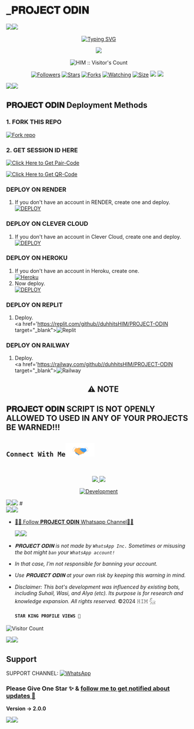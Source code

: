 # _𝐏𝐑𝐎𝐉𝐄𝐂𝐓 𝐎𝐃𝐈𝐍
   <a><img src='https://i.imgur.com/LyHic3i.gif'/></a><a><img src='https://i.imgur.com/LyHic3i.gif'/></a>
<p align="center">
<p align="center">
  <a href="https://git.io/typing-svg"><img src="https://readme-typing-svg.demolab.com?font=EB+Garamond&weight=800&size=28&duration=4000&pause=1000&random=false&width=435&lines=+•★⃝ 𝐏𝐑𝐎𝐉𝐄𝐂T_+𝐎𝐃𝐈𝐍★⃝•;MULTI-DEVICE+WHATSAPP+BOT;DEVELOPED+BY+HIM+&+NOBODY." alt="Typing SVG" /></a>
 </p>
<p align="center">
<img src="https://f.uguu.se/sDfhxkKc.jpg"/> 
<p align="center"><img src="https://profile-counter.glitch.me/{duhhitsHIM}/count.svg" alt="HIM :: Visitor's Count" /></p>
<p align="center">
<a href="https://github.com/duhhitsHIM/followers"><img title="Followers" src="https://img.shields.io/github/followers/duhhitsHIM?color=red&style=flat-square"></a>
<a href="https://github.com/duhhitsHIM/PROJECT-ODIN/stargazers/"><img title="Stars" src="https://img.shields.io/github/stars/duhhitsHIM/PROJECT-ODIN?color=blue&style=flat-square"></a>
<a href="https://github.com/duhhitsHIM/PROJECT-ODIN/network/members"><img title="Forks" src="https://img.shields.io/github/forks/duhhitsHIM/PROJECT-ODIN?color=red&style=flat-square"></a>
<a href="https://github.com/duhhitsHIM/PROJECT-ODIN/watchers"><img title="Watching" src="https://img.shields.io/github/watchers/duhhitsHIM/PROJECT-ODIN?label=Watchers&color=blue&style=flat-square"></a>
<a href="https://github.com/duhhitsHIM/PROJECT-ODIN/"><img title="Size" src="https://img.shields.io/github/repo-size/duhhitsHIM/PROJECT-ODIN?style=flat-square&color=green"></a>
<a href="https://hits.seeyoufarm.com"><img src="https://hits.seeyoufarm.com/api/count/incr/badge.svg?url=https%3A%2F%2Fgithub.com%2FduhhitsHIM%2FPROJECT-ODIN&count_bg=%2379C83D&title_bg=%23555555&icon=gnu.svg&icon_color=%23E7E7E7&title=Hits&edge_flat=false"/></a>
<a href="https://github.com/duhhitsHIM/PROJECT-ODIN/graphs/commit-activity"><img height="20" src="https://img.shields.io/badge/Maintained%3F-yes-green.svg"></a>&nbsp;&nbsp;
</p>
<p align='center'>
    </p>
<a><img src='https://i.imgur.com/LyHic3i.gif'/></a><a><img src='https://i.imgur.com/LyHic3i.gif'/></a>
<p align="center">

 ## 𝐏𝐑𝐎𝐉𝐄𝐂𝐓 𝐎𝐃𝐈𝐍 Deployment Methods

### 1. FORK THIS REPO

<a href='https://github.com/duhhitsHIM/PROJECT-ODIN/fork' target="_blank"><img alt='Fork repo' src='https://img.shields.io/badge/Fork This Repo-black?style=for-the-badge&logo=git&logoColor=white'/></a>

### 2. GET SESSION ID HERE
 
<a href="https://odin-session.onrender.com/pair"><img src="https://img.shields.io/badge/PAIR_CODE-blue" alt="Click Here to Get Pair-Code" width="110"></a>   

<a href="https://odin-session.onrender.com/wasiqr"><img src="https://img.shields.io/badge/QR CODE-green" alt="Click Here to Get QR-Code" width="90"></a>


### DEPLOY ON RENDER

1. If you don't have an account in RENDER, create one and deploy.
    <br>
    <a href='https://dashboard.render.com/select-repo?type=web' target="_blank"><img alt='DEPLOY' src='https://img.shields.io/badge/-DEPLOY-black?style=for-the-badge&logo=render&logoColor=white'/></a>


### DEPLOY ON CLEVER CLOUD

1. If you don't have an account in Clever Cloud, create one and deploy.
    <br>
    <a href='https://api.clever-cloud.com/v2/sessions/signup?subscription_source=cta-home-signup' target="_blank"><img alt='DEPLOY' src='https://img.shields.io/badge/-DEPLOY-orange?style=for-the-badge&logo=clever-cloud&logoColor=white'/></a>

### DEPLOY ON HEROKU

1. If you don't have an account in Heroku, create one.
    <br>
    <a href='https://signup.heroku.com/' target="_blank"><img alt='Heroku' src='https://img.shields.io/badge/-Create-purple?style=for-the-badge&logo=heroku&logoColor=white'/></a>
2. Now deploy.
    <br>
    <a href='https://dashboard.heroku.com/new?template=https://github.com/duhhitsHIM/PROJECT-ODIN' target="_blank"><img alt='DEPLOY' src='https://img.shields.io/badge/-DEPLOY-purple?style=for-the-badge&logo=heroku&logoColor=white'/></a>
### DEPLOY ON REPLIT
1. Deploy.
    <br>
    <a href='https://replit.com/github//duhhitsHIM/PROJECT-ODIN target="_blank"><img alt='Replit' src='https://img.shields.io/badge/-Deploy-red?style=for-the-badge&logo=replit&logoColor=white'/></a>
### DEPLOY ON RAILWAY
1. Deploy.
    <br>
    <a href='https://railway.com/github//duhhitsHIM/PROJECT-ODIN target="_blank"><img alt='Railway' src='https://img.shields.io/badge/-Deploy-green?style=for-the-badge&logo=railway&logoColor=white'/></a>

    <h2 align="center"> ⚠️ NOTE  </h2>
## 𝐏𝐑𝐎𝐉𝐄𝐂𝐓 𝐎𝐃𝐈𝐍 SCRIPT IS NOT OPENLY ALLOWED TO USED IN ANY OF YOUR PROJECTS BE WARNED!!! 

## ```Connect With Me```<img src="https://github.com/0xAbdulKhalid/0xAbdulKhalid/raw/main/assets/mdImages/handshake.gif" width ="80"></h1> 
 <br> 
<p align="center">
<a href="https://wa.me/2349015177060"><img src="https://img.shields.io/badge/Contact KING-25D366?style=for-the-badge&logo=whatsapp&logoColor=white" />
<a href="https://whatsapp.com/channel/0029VaeW5Tw4yltQOYIO5E2D"><img src="https://img.shields.io/badge/Join Official Channel-25D366?style=for-the-badge&logo=whatsapp&logoColor=white" />
<p align="center">
<img alt="Development" width="250" src="https://media2.giphy.com/media/W9tBvzTXkQopi/giphy.gif?cid=6c09b952xu6syi1fyqfyc04wcfk0qvqe8fd7sop136zxfjyn&ep=v1_internal_gif_by_id&rid=giphy.gif&ct=g" /> </p>
<a><img src='https://i.imgur.com/LyHic3i.gif'/></a><a><img src='https://i.imgur.com/LyHic3i.gif'/></a>
# 

<br>
<a><img src='https://i.imgur.com/LyHic3i.gif'/></a><a><img src='https://i.imgur.com/LyHic3i.gif'/></a>

* [🧑‍💻 Follow 𝐏𝐑𝐎𝐉𝐄𝐂𝐓 𝐎𝐃𝐈𝐍 Whatsapp Channel🧑‍💻](https://whatsapp.com/channel/0029Vam8vaqJuyA9UMNghH3Q)

  <a><img src='https://i.imgur.com/LyHic3i.gif'/></a><a><img src='https://i.imgur.com/LyHic3i.gif'/></a>
  

- *𝐏𝐑𝐎𝐉𝐄𝐂𝐓 𝐎𝐃𝐈𝐍 is not made by `WhatsApp Inc.` Sometimes or misusing the bot might `ban` your `WhatsApp account!`*
- *In that case, I'm not responsible for banning your account.*
- *Use 𝐏𝐑𝐎𝐉𝐄𝐂𝐓 𝐎𝐃𝐈𝐍 at your own risk by keeping this warning in mind.*
- *Disclaimer: This bot's development was influenced by existing bots, including Suhail, Wasi, and Alya (etc). Its purpose is for research and knowledge expansion. All rights reserved.*
©2024 𝙷𝙸𝙼 𓃵
  
  #### ```STAR KING PROFILE VIEWS 🧚```
![Visitor Count](https://profile-counter.glitch.me/STAR-KING0/count.svg)

<a><img src='https://i.imgur.com/LyHic3i.gif'/></a><a><img src='https://i.imgur.com/LyHic3i.gif'/></a>


## Support

SUPPORT CHANNEL: <a href="https://whatsapp.com/channel/0029Vam8vaqJuyA9UMNghH3Q"><img alt="WhatsApp" src="https://img.shields.io/badge/WhatsApp-25D366?style=for-the-badge&logo=whatsapp&logoColor=white"/></a>


### Please Give One Star ✨ & [follow me to get notified about updates 💯](https://github.com/duhhitsHIM)
<b>Version -> 2.0.0</b>

<a><img src='https://i.imgur.com/LyHic3i.gif'/></a><a><img src='https://i.imgur.com/LyHic3i.gif'/></a>

  
